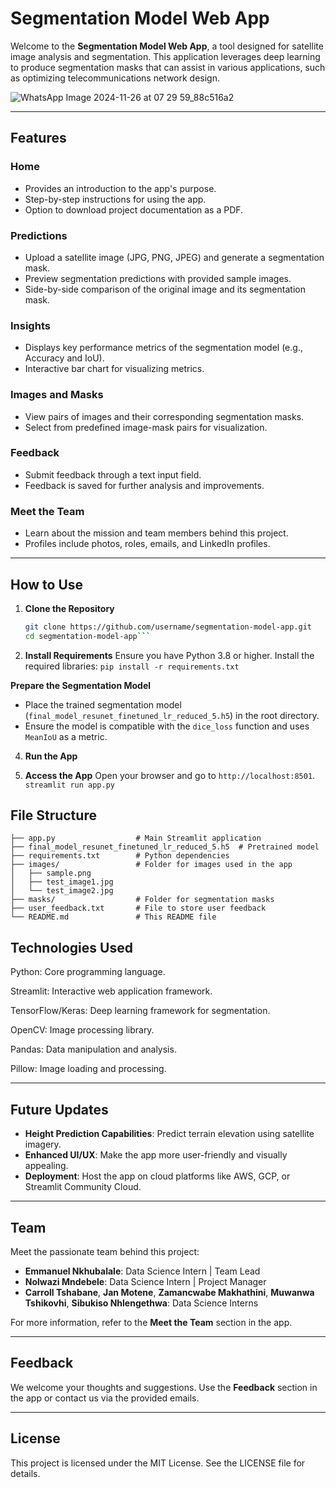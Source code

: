# Segmentation Model Web App

Welcome to the **Segmentation Model Web App**, a tool designed for satellite image analysis and segmentation. This application leverages deep learning to produce segmentation masks that can assist in various applications, such as optimizing telecommunications network design.


![WhatsApp Image 2024-11-26 at 07 29 59_88c516a2](https://github.com/user-attachments/assets/49c01994-eda3-4a76-b9b1-68bde4f3d398)


---

## Features

### **Home**
- Provides an introduction to the app's purpose.
- Step-by-step instructions for using the app.
- Option to download project documentation as a PDF.

### **Predictions**
- Upload a satellite image (JPG, PNG, JPEG) and generate a segmentation mask.
- Preview segmentation predictions with provided sample images.
- Side-by-side comparison of the original image and its segmentation mask.

### **Insights**
- Displays key performance metrics of the segmentation model (e.g., Accuracy and IoU).
- Interactive bar chart for visualizing metrics.

### **Images and Masks**
- View pairs of images and their corresponding segmentation masks.
- Select from predefined image-mask pairs for visualization.

### **Feedback**
- Submit feedback through a text input field.
- Feedback is saved for further analysis and improvements.

### **Meet the Team**
- Learn about the mission and team members behind this project.
- Profiles include photos, roles, emails, and LinkedIn profiles.

---

## How to Use

1. **Clone the Repository**
   ```bash
   git clone https://github.com/username/segmentation-model-app.git
   cd segmentation-model-app```
   
2.  **Install Requirements**
Ensure you have Python 3.8 or higher. Install the required libraries:
```pip install -r requirements.txt```


**Prepare the Segmentation Model**
- Place the trained segmentation model (`final_model_resunet_finetuned_lr_reduced_5.h5`) in the root directory.
- Ensure the model is compatible with the `dice_loss` function and uses `MeanIoU` as a metric.

4. **Run the App**

5. **Access the App**
Open your browser and go to `http://localhost:8501`.
```streamlit run app.py```

## File Structure

```segmentation-model-app/
├── app.py                  # Main Streamlit application
├── final_model_resunet_finetuned_lr_reduced_5.h5  # Pretrained model
├── requirements.txt        # Python dependencies
├── images/                 # Folder for images used in the app
│   ├── sample.png
│   ├── test_image1.jpg
│   └── test_image2.jpg
├── masks/                  # Folder for segmentation masks
├── user_feedback.txt       # File to store user feedback
└── README.md               # This README file
```

## Technologies Used

Python: Core programming language.

Streamlit: Interactive web application framework.

TensorFlow/Keras: Deep learning framework for segmentation.

OpenCV: Image processing library.

Pandas: Data manipulation and analysis.

Pillow: Image loading and processing.

---

## Future Updates

- **Height Prediction Capabilities**: Predict terrain elevation using satellite imagery.
- **Enhanced UI/UX**: Make the app more user-friendly and visually appealing.
- **Deployment**: Host the app on cloud platforms like AWS, GCP, or Streamlit Community Cloud.

---

## Team

Meet the passionate team behind this project:
- **Emmanuel Nkhubalale**: Data Science Intern | Team Lead  
- **Nolwazi Mndebele**: Data Science Intern | Project Manager  
- **Carroll Tshabane**, **Jan Motene**, **Zamancwabe Makhathini**, **Muwanwa Tshikovhi**, **Sibukiso Nhlengethwa**: Data Science Interns  

For more information, refer to the **Meet the Team** section in the app.

---

## Feedback

We welcome your thoughts and suggestions. Use the **Feedback** section in the app or contact us via the provided emails.

---

## License

This project is licensed under the MIT License. See the LICENSE file for details.
